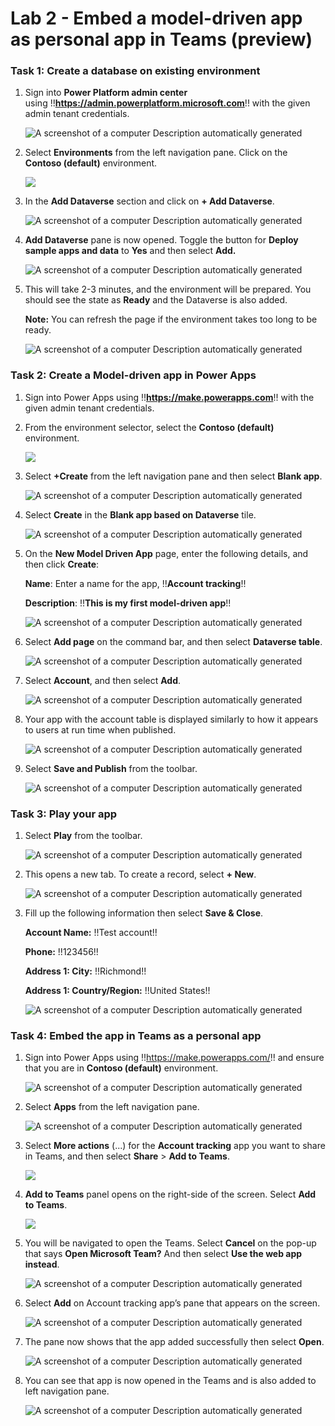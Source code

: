 # **Lab 2 - Embed a model-driven app as personal app in Teams (preview)** 

### **Task 1: Create a database on existing environment**

1.  Sign into **Power Platform admin center**
    using !!**https://admin.powerplatform.microsoft.com**!!
    with the given admin tenant credentials.

     ![A screenshot of a computer Description automatically generated](./media/image1.png)

2.  Select **Environments** from the left navigation pane. Click on the **Contoso (default)** environment.

     ![](./media/image2.png)

3.  In the **Add Dataverse** section and click on **+ Add Dataverse**.

     ![A screenshot of a computer Description automatically generated](./media/image3.png)

4.  **Add Dataverse** pane is now opened. Toggle the button for **Deploy
    sample apps and data** to **Yes** and then select **Add.**

     ![A screenshot of a computer Description automatically generated](./media/image4.png)

5.  This will take 2-3 minutes, and the environment will be prepared.
    You should see the state as **Ready** and the Dataverse is also
    added.

     **Note:** You can refresh the page if the environment takes too long to be ready.
    
     ![A screenshot of a computer Description automatically generated](./media/image5.png)

### **Task 2: Create a Model-driven app in Power Apps**

1.  Sign into Power Apps
    using !!**https://make.powerapps.com**!!
    with the given admin tenant credentials.

2.  From the environment selector, select the **Contoso (default)**
    environment.

     ![](./media/image6.png)

3.  Select **+Create** from the left navigation pane and then select
    **Blank app**.

     ![A screenshot of a computer Description automatically generated](./media/image7.png)

4.  Select **Create** in the **Blank app based on Dataverse** tile.

     ![A screenshot of a computer Description automatically generated](./media/image8.png)

5.  On the **New Model Driven App** page, enter the following details,
    and then click **Create**:

     **Name**: Enter a name for the app, !!**Account tracking**!!
    
     **Description**: !!**This is my first model-driven app**!!
    
     ![A screenshot of a computer Description automatically generated](./media/image9.png)

5.  Select **Add page** on the command bar, and then select **Dataverse
    table**.

     ![A screenshot of a computer Description automatically generated](./media/image10.png)

6.  Select **Account**, and then select **Add**.

     ![A screenshot of a computer Description automatically generated](./media/image11.png)

7.  Your app with the account table is displayed similarly to how it
    appears to users at run time when published.

     ![A screenshot of a computer Description automatically generated](./media/image12.png)

8.  Select **Save and Publish** from the toolbar.

     ![A screenshot of a computer Description automatically generated](./media/image14.png)

### **Task 3: Play your app**

1.  Select **Play** from the toolbar.

     ![A screenshot of a computer Description automatically generated](./media/image15.png)

2.  This opens a new tab. To create a record, select **+ New**.

     ![A screenshot of a computer Description automatically generated](./media/image16.png)

3.  Fill up the following information then select **Save & Close**.

     **Account Name:** !!Test account!!
    
     **Phone:** !!123456!!
    
     **Address 1: City:** !!Richmond!!
    
     **Address 1: Country/Region:** !!United States!!
    
     ![A screenshot of a computer Description automatically generated](./media/image17.png)

### **Task 4: Embed the app in Teams as a personal app**

1.  Sign into Power Apps using !!https://make.powerapps.com/!! and ensure
    that you are in **Contoso (default)** environment.

     ![A screenshot of a computer Description automatically generated](./media/image18.png)

2.  Select **Apps** from the left navigation pane.

     ![A screenshot of a computer Description automatically generated](./media/image19.png)

3.  Select **More actions** (...) for the **Account tracking** app you
    want to share in Teams, and then select **Share** > **Add to
    Teams**.

     ![](./media/image20.png)

4.  **Add to Teams** panel opens on the right-side of the screen. Select **Add to Teams**.

     ![](./media/image21.png)

5.  You will be navigated to open the Teams. Select **Cancel** on the
    pop-up that says **Open Microsoft Team?** And then select **Use the
    web app instead**.

     ![A screenshot of a computer Description automatically generated](./media/image22.png)

6.  Select **Add** on Account tracking app’s pane that appears on the
    screen.

     ![A screenshot of a computer Description automatically generated](./media/image23.png)

7.  The pane now shows that the app added successfully then select
    **Open**.

     ![A screenshot of a computer Description automatically generated](./media/image24.png)

8.  You can see that app is now opened in the Teams and is also added to
    left navigation pane.

     ![A screenshot of a computer Description automatically generated](./media/image25.png)
